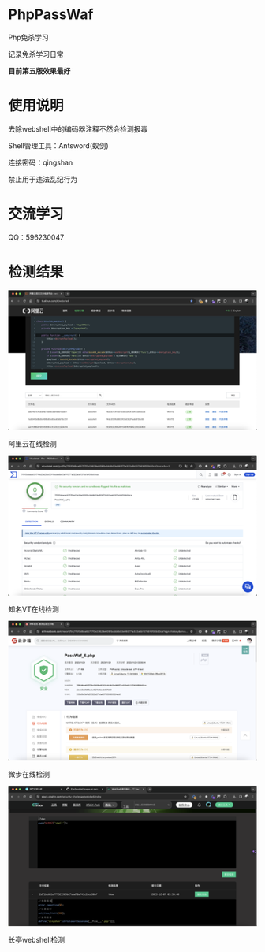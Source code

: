 # PhpPassWaf

Php免杀学习

记录免杀学习日常

 **目前第五版效果最好** 

# 使用说明

去除webshell中的编码器注释不然会检测报毒

Shell管理工具：Antsword(蚁剑)

连接密码：qingshan

禁止用于违法乱纪行为

# 交流学习

QQ：596230047

# 检测结果

![阿里云在线检测](./images/ali.png)

阿里云在线检测

![你懂的](./images/vt.png)

知名VT在线检测

![微步检测](images/wb.png)

微步在线检测

![长亭检测](images/ct.png)

长亭webshell检测
